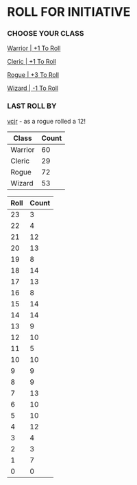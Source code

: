 # ROLL FOR INITIATIVE
### CHOOSE YOUR CLASS

[Warrior | +1 To Roll](https://github.com/benjaminsampica/benjaminsampica/issues/new?title=roll%7Cwarrior&body=Just+click+%27Submit+new+issue%27.)

[Cleric | +1 To Roll](https://github.com/benjaminsampica/benjaminsampica/issues/new?title=roll%7Ccleric&body=Just+click+%27Submit+new+issue%27.)

[Rogue | +3 To Roll](https://github.com/benjaminsampica/benjaminsampica/issues/new?title=roll%7Crogue&body=Just+click+%27Submit+new+issue%27.)

[Wizard | -1 To Roll](https://github.com/benjaminsampica/benjaminsampica/issues/new?title=roll%7Cwizard&body=Just+click+%27Submit+new+issue%27.)
### LAST ROLL BY
[vcjr](https://www.github.com/vcjr) - as a rogue rolled a 12!

|Class|Count|
|-|-|
|Warrior|60|
|Cleric|29|
|Rogue|72|
|Wizard|53|

|Roll|Count|
|-|-|
|23|3
|22|4
|21|12
|20|13
|19|8
|18|14
|17|13
|16|8
|15|14
|14|14
|13|9
|12|10
|11|5
|10|10
|9|9
|8|9
|7|13
|6|10
|5|10
|4|12
|3|4
|2|3
|1|7
|0|0
